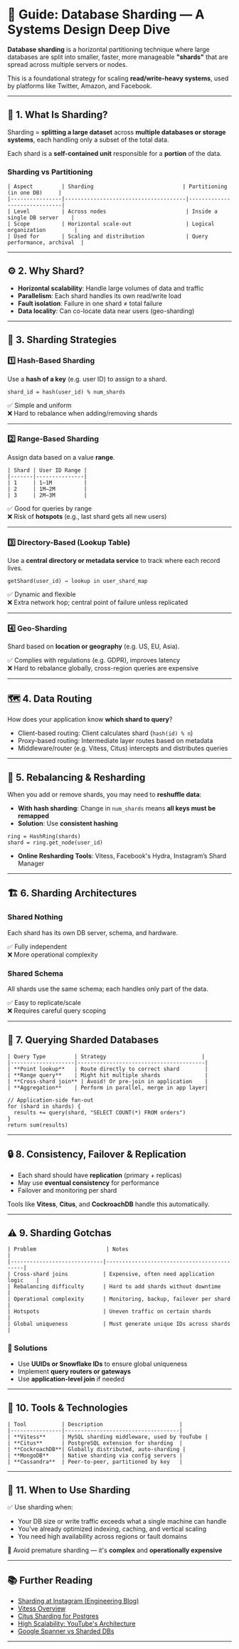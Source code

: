 # 🧩 Guide: Database Sharding — A Systems Design Deep Dive

**Database sharding** is a horizontal partitioning technique where large databases are split into smaller, faster, more manageable **"shards"** that are spread across multiple servers or nodes.

This is a foundational strategy for scaling **read/write-heavy systems**, used by platforms like Twitter, Amazon, and Facebook.

---

## 🧠 1. What Is Sharding?

Sharding = **splitting a large dataset** across **multiple databases or storage systems**, each handling only a subset of the total data.

Each shard is a **self-contained unit** responsible for a **portion** of the data.

### Sharding vs Partitioning
```
| Aspect         | Sharding                            | Partitioning (in one DB)     |
|----------------|--------------------------------------|------------------------------|
| Level          | Across nodes                         | Inside a single DB server    |
| Scope          | Horizontal scale-out                 | Logical organization         |
| Used for       | Scaling and distribution             | Query performance, archival  |
```
---

## ⚙️ 2. Why Shard?

- **Horizontal scalability**: Handle large volumes of data and traffic
- **Parallelism**: Each shard handles its own read/write load
- **Fault isolation**: Failure in one shard ≠ total failure
- **Data locality**: Can co-locate data near users (geo-sharding)

---

## 🧭 3. Sharding Strategies

### 1️⃣ **Hash-Based Sharding**
Use a **hash of a key** (e.g. user ID) to assign to a shard.

```
shard_id = hash(user_id) % num_shards
```

✅ Simple and uniform  
❌ Hard to rebalance when adding/removing shards

---

### 2️⃣ **Range-Based Sharding**
Assign data based on a value **range**.
```
| Shard | User ID Range |
|-------|---------------|
| 1     | 1–1M          |
| 2     | 1M–2M         |
| 3     | 2M–3M         |
```
✅ Good for queries by range  
❌ Risk of **hotspots** (e.g., last shard gets all new users)

---

### 3️⃣ **Directory-Based (Lookup Table)**
Use a **central directory or metadata service** to track where each record lives.

```
getShard(user_id) → lookup in user_shard_map
```

✅ Dynamic and flexible  
❌ Extra network hop; central point of failure unless replicated

---

### 4️⃣ **Geo-Sharding**
Shard based on **location or geography** (e.g. US, EU, Asia).

✅ Complies with regulations (e.g. GDPR), improves latency  
❌ Hard to rebalance globally, cross-region queries are expensive

---

## 🗺️ 4. Data Routing

How does your application know **which shard to query**?

- Client-based routing: Client calculates shard (`hash(id) % n`)
- Proxy-based routing: Intermediate layer routes based on metadata
- Middleware/router (e.g. Vitess, Citus) intercepts and distributes queries

---

## 🧹 5. Rebalancing & Resharding

When you add or remove shards, you may need to **reshuffle data**:

- **With hash sharding**: Change in `num_shards` means **all keys must be remapped**
- **Solution**: Use **consistent hashing**

```
ring = HashRing(shards)
shard = ring.get_node(user_id)
```

- **Online Resharding Tools**: Vitess, Facebook's Hydra, Instagram’s Shard Manager

---

## 🏗️ 6. Sharding Architectures

### Shared Nothing
Each shard has its own DB server, schema, and hardware.

✅ Fully independent  
❌ More operational complexity

### Shared Schema
All shards use the same schema; each handles only part of the data.

✅ Easy to replicate/scale  
❌ Requires careful query scoping

---

## 🧪 7. Querying Sharded Databases
```
| Query Type         | Strategy                              |
|--------------------|----------------------------------------|
| **Point lookup**   | Route directly to correct shard        |
| **Range query**    | Might hit multiple shards              |
| **Cross-shard join** | Avoid! Or pre-join in application    |
| **Aggregation**    | Perform in parallel, merge in app layer|
```
```
// Application-side fan-out
for (shard in shards) {
  results += query(shard, "SELECT COUNT(*) FROM orders")
}
return sum(results)
```

---

## 🔒 8. Consistency, Failover & Replication

- Each shard should have **replication** (primary + replicas)
- May use **eventual consistency** for performance
- Failover and monitoring per shard

Tools like **Vitess**, **Citus**, and **CockroachDB** handle this automatically.

---

## ⚠️ 9. Sharding Gotchas
```
| Problem                      | Notes                                     |
|-----------------------------|--------------------------------------------|
| Cross-shard joins           | Expensive, often need application logic    |
| Rebalancing difficulty      | Hard to add shards without downtime        |
| Operational complexity      | Monitoring, backup, failover per shard     |
| Hotspots                    | Uneven traffic on certain shards           |
| Global uniqueness           | Must generate unique IDs across shards     |
```
### 🔑 Solutions

- Use **UUIDs or Snowflake IDs** to ensure global uniqueness
- Implement **query routers or gateways**
- Use **application-level join** if needed

---

## 🧰 10. Tools & Technologies
```
| Tool           | Description                        |
|----------------|------------------------------------|
| **Vitess**     | MySQL sharding middleware, used by YouTube |
| **Citus**      | PostgreSQL extension for sharding  |
| **CockroachDB**| Globally distributed, auto-sharding |
| **MongoDB**    | Native sharding via config servers |
| **Cassandra**  | Peer-to-peer, partitioned by key   |
```
---

## 🧠 11. When to Use Sharding

✅ Use sharding when:
- Your DB size or write traffic exceeds what a single machine can handle
- You’ve already optimized indexing, caching, and vertical scaling
- You need high availability across regions or fault domains

🚫 Avoid premature sharding — it's **complex** and **operationally expensive**

---

## 📚 Further Reading

- [Sharding at Instagram (Engineering Blog)](https://instagram-engineering.com/sharding-ids-at-instagram-1cf5a71e5a5c)
- [Vitess Overview](https://vitess.io/)
- [Citus Sharding for Postgres](https://docs.citusdata.com/)
- [High Scalability: YouTube's Architecture](http://highscalability.com/youtube-architecture/)
- [Google Spanner vs Sharded DBs](https://cloud.google.com/spanner/docs)

---
